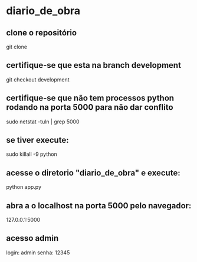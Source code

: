 # diario_de_obra
## clone o repositório
git clone <link repo>
## certifique-se que esta na branch development
git checkout development
## certifique-se que não tem processos python rodando na porta 5000 para não dar conflito
sudo netstat -tuln | grep 5000
## se tiver execute:
sudo killall -9 python 
## acesse o diretorio "diario_de_obra" e execute:
python app.py
## abra a o localhost na porta 5000 pelo navegador:
127.0.0.1:5000
## acesso admin
login: admin
senha: 12345